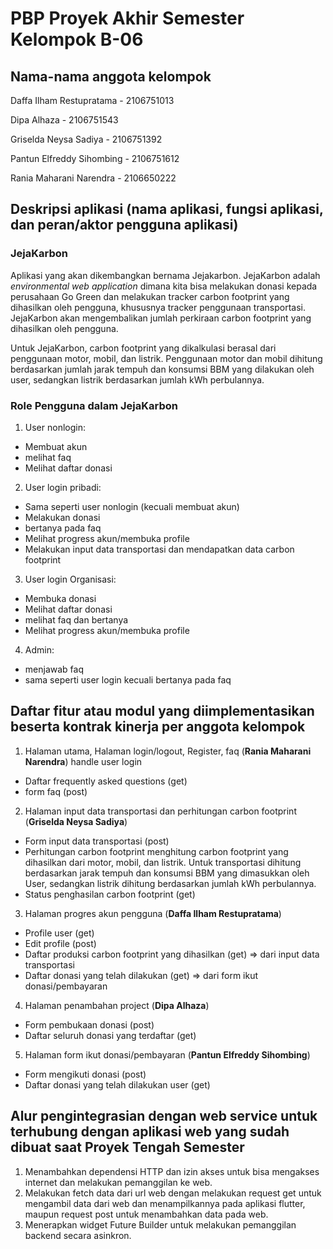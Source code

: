 # PBP Proyek Akhir Semester Kelompok B-06

## Nama-nama anggota kelompok
Daffa Ilham Restupratama - 2106751013

Dipa Alhaza - 2106751543

Griselda Neysa Sadiya - 2106751392

Pantun Elfreddy Sihombing - 2106751612

Rania Maharani Narendra - 2106650222

## Deskripsi aplikasi (nama aplikasi, fungsi aplikasi, dan peran/aktor pengguna aplikasi)
### JejaKarbon
Aplikasi yang akan dikembangkan bernama Jejakarbon. JejaKarbon adalah *environmental web application* dimana kita bisa melakukan donasi kepada perusahaan Go Green dan melakukan tracker carbon footprint yang dihasilkan oleh pengguna, khususnya tracker penggunaan transportasi. JejaKarbon akan mengembalikan jumlah perkiraan carbon footprint yang dihasilkan oleh pengguna. 

Untuk JejaKarbon, carbon footprint yang dikalkulasi berasal dari penggunaan motor, mobil, dan listrik. Penggunaan motor dan mobil dihitung berdasarkan jumlah jarak tempuh dan konsumsi BBM yang dilakukan oleh user, sedangkan listrik berdasarkan jumlah kWh perbulannya.

### Role Pengguna dalam JejaKarbon
1) User nonlogin:
- Membuat akun
- melihat faq
- Melihat daftar donasi
2) User login pribadi:
- Sama seperti user nonlogin (kecuali membuat akun)
- Melakukan donasi
- bertanya pada faq
- Melihat progress akun/membuka profile
- Melakukan input data transportasi dan mendapatkan data carbon footprint  
3) User login Organisasi:
- Membuka donasi
- Melihat daftar donasi
- melihat faq dan bertanya
- Melihat progress akun/membuka profile
4) Admin:
- menjawab faq
- sama seperti user login kecuali bertanya pada faq

## Daftar fitur atau modul yang diimplementasikan beserta kontrak kinerja per anggota kelompok
1) Halaman utama, Halaman login/logout, Register, faq (**Rania Maharani Narendra**)
handle user login
- Daftar frequently asked questions (get)
- form faq (post)
2) Halaman input data transportasi dan perhitungan carbon footprint (**Griselda Neysa Sadiya**)
- Form input data transportasi (post)
- Perhitungan carbon footprint
menghitung carbon footprint yang dihasilkan dari motor, mobil, dan listrik. Untuk transportasi dihitung berdasarkan jarak tempuh dan konsumsi BBM yang dimasukkan oleh User, sedangkan listrik dihitung berdasarkan jumlah kWh perbulannya. 
- Status penghasilan carbon footprint (get)
3) Halaman progres akun pengguna (**Daffa Ilham Restupratama**)
- Profile user (get)
- Edit profile (post)
- Daftar produksi carbon footprint yang dihasilkan (get) => dari input data transportasi
- Daftar donasi yang telah dilakukan (get) => dari form ikut donasi/pembayaran
4) Halaman penambahan project (**Dipa Alhaza**)
- Form pembukaan donasi (post)
- Daftar seluruh donasi yang terdaftar (get)
5) Halaman form ikut donasi/pembayaran (**Pantun Elfreddy Sihombing**)
- Form mengikuti donasi (post)
- Daftar donasi yang telah dilakukan user (get)

## Alur pengintegrasian dengan web service untuk terhubung dengan aplikasi web yang sudah dibuat saat Proyek Tengah Semester
1. Menambahkan dependensi HTTP dan izin akses untuk bisa mengakses internet dan melakukan pemanggilan ke web.
2. Melakukan fetch data dari url web dengan melakukan request get untuk mengambil data dari web dan menampilkannya pada aplikasi flutter, maupun request post untuk menambahkan data pada web.
3. Menerapkan widget Future Builder untuk melakukan pemanggilan backend secara asinkron.
